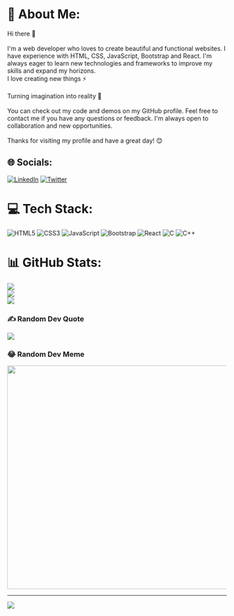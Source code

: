 # 💫 About Me:
Hi there 👋<br><br>I'm a web developer who loves to create beautiful and functional websites. I have experience with HTML, CSS, JavaScript, Bootstrap and  React. I'm always eager to learn new technologies and frameworks to improve my skills and expand my horizons.<br>I love creating new things ⚡<br><br>Turning imagination into reality 🚀<br><br>You can check out my code and demos on my GitHub profile. Feel free to contact me if you have any questions or feedback. I'm always open to collaboration and new opportunities.<br><br>Thanks for visiting my profile and have a great day! 😊


## 🌐 Socials:
[![LinkedIn](https://img.shields.io/badge/LinkedIn-%230077B5.svg?logo=linkedin&logoColor=white)](https://linkedin.com/in/https://www.linkedin.com/in/uppara-haritha-149021211) [![Twitter](https://img.shields.io/badge/Twitter-%231DA1F2.svg?logo=Twitter&logoColor=white)](https://twitter.com/https://twitter.com/HarithaUppara) 

# 💻 Tech Stack:
![HTML5](https://img.shields.io/badge/html5-%23E34F26.svg?style=for-the-badge&logo=html5&logoColor=white) ![CSS3](https://img.shields.io/badge/css3-%231572B6.svg?style=for-the-badge&logo=css3&logoColor=white) ![JavaScript](https://img.shields.io/badge/javascript-%23323330.svg?style=for-the-badge&logo=javascript&logoColor=%23F7DF1E) ![Bootstrap](https://img.shields.io/badge/bootstrap-%23563D7C.svg?style=for-the-badge&logo=bootstrap&logoColor=white) ![React](https://img.shields.io/badge/react-%2320232a.svg?style=for-the-badge&logo=react&logoColor=%2361DAFB) ![C](https://img.shields.io/badge/c-%2300599C.svg?style=for-the-badge&logo=c&logoColor=white) ![C++](https://img.shields.io/badge/c++-%2300599C.svg?style=for-the-badge&logo=c%2B%2B&logoColor=white)
# 📊 GitHub Stats:
![](https://github-readme-stats.vercel.app/api?username=haritha-721&theme=radical&hide_border=true&include_all_commits=false&count_private=false)<br/>
![](https://github-readme-streak-stats.herokuapp.com/?user=haritha-721&theme=radical&hide_border=true)<br/>
![](https://github-readme-stats.vercel.app/api/top-langs/?username=haritha-721&theme=radical&hide_border=true&include_all_commits=false&count_private=false&layout=compact)

### ✍️ Random Dev Quote
![](https://quotes-github-readme.vercel.app/api?type=horizontal&theme=radical)

### 😂 Random Dev Meme
<img src="https://rm.up.railway.app/" width="512px"/>

---
[![](https://visitcount.itsvg.in/api?id=haritha-721&icon=0&color=0)](https://visitcount.itsvg.in)

<!-- Proudly created with GPRM ( https://gprm.itsvg.in ) -->

